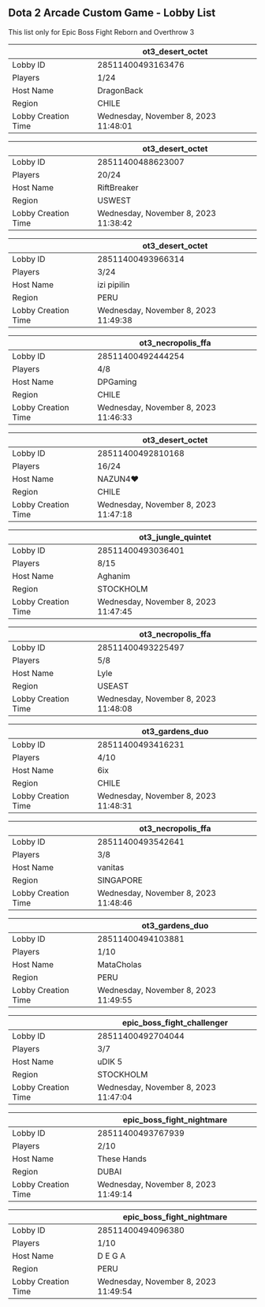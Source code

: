 ## Dota 2 Arcade Custom Game - Lobby List

This list only for Epic Boss Fight Reborn and Overthrow 3

|  | ot3_desert_octet |
| ------ | ------ |
| Lobby ID | 28511400493163476 |
| Players | 1/24 |
| Host Name | DragonBack |
| Region | CHILE |
| Lobby Creation Time | Wednesday, November 8, 2023 11:48:01 |


|  | ot3_desert_octet |
| ------ | ------ |
| Lobby ID | 28511400488623007 |
| Players | 20/24 |
| Host Name | RiftBreaker |
| Region | USWEST |
| Lobby Creation Time | Wednesday, November 8, 2023 11:38:42 |


|  | ot3_desert_octet |
| ------ | ------ |
| Lobby ID | 28511400493966314 |
| Players | 3/24 |
| Host Name | izi pipilin |
| Region | PERU |
| Lobby Creation Time | Wednesday, November 8, 2023 11:49:38 |


|  | ot3_necropolis_ffa |
| ------ | ------ |
| Lobby ID | 28511400492444254 |
| Players | 4/8 |
| Host Name | DPGaming |
| Region | CHILE |
| Lobby Creation Time | Wednesday, November 8, 2023 11:46:33 |


|  | ot3_desert_octet |
| ------ | ------ |
| Lobby ID | 28511400492810168 |
| Players | 16/24 |
| Host Name | NAZUN4♥ |
| Region | CHILE |
| Lobby Creation Time | Wednesday, November 8, 2023 11:47:18 |


|  | ot3_jungle_quintet |
| ------ | ------ |
| Lobby ID | 28511400493036401 |
| Players | 8/15 |
| Host Name | Aghanim |
| Region | STOCKHOLM |
| Lobby Creation Time | Wednesday, November 8, 2023 11:47:45 |


|  | ot3_necropolis_ffa |
| ------ | ------ |
| Lobby ID | 28511400493225497 |
| Players | 5/8 |
| Host Name | Lyle |
| Region | USEAST |
| Lobby Creation Time | Wednesday, November 8, 2023 11:48:08 |


|  | ot3_gardens_duo |
| ------ | ------ |
| Lobby ID | 28511400493416231 |
| Players | 4/10 |
| Host Name | 6ix |
| Region | CHILE |
| Lobby Creation Time | Wednesday, November 8, 2023 11:48:31 |


|  | ot3_necropolis_ffa |
| ------ | ------ |
| Lobby ID | 28511400493542641 |
| Players | 3/8 |
| Host Name | vanitas |
| Region | SINGAPORE |
| Lobby Creation Time | Wednesday, November 8, 2023 11:48:46 |


|  | ot3_gardens_duo |
| ------ | ------ |
| Lobby ID | 28511400494103881 |
| Players | 1/10 |
| Host Name | MataCholas |
| Region | PERU |
| Lobby Creation Time | Wednesday, November 8, 2023 11:49:55 |


|  | epic_boss_fight_challenger |
| ------ | ------ |
| Lobby ID | 28511400492704044 |
| Players | 3/7 |
| Host Name | uDIK 5 |
| Region | STOCKHOLM |
| Lobby Creation Time | Wednesday, November 8, 2023 11:47:04 |


|  | epic_boss_fight_nightmare |
| ------ | ------ |
| Lobby ID | 28511400493767939 |
| Players | 2/10 |
| Host Name | These Hands |
| Region | DUBAI |
| Lobby Creation Time | Wednesday, November 8, 2023 11:49:14 |


|  | epic_boss_fight_nightmare |
| ------ | ------ |
| Lobby ID | 28511400494096380 |
| Players | 1/10 |
| Host Name | D E G A |
| Region | PERU |
| Lobby Creation Time | Wednesday, November 8, 2023 11:49:54 |



